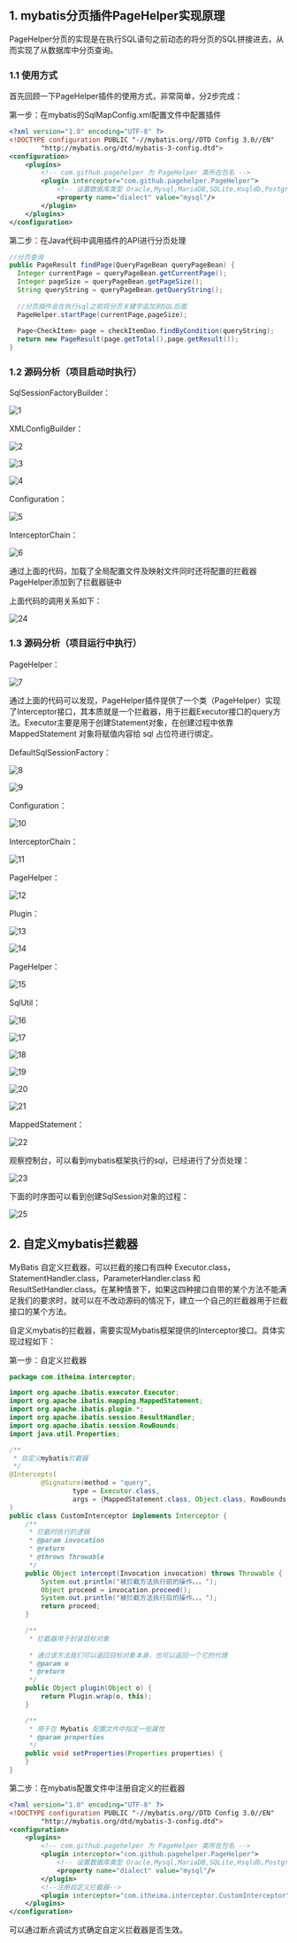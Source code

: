 ## 1. mybatis分页插件PageHelper实现原理

PageHelper分页的实现是在执行SQL语句之前动态的将分页的SQL拼接进去，从而实现了从数据库中分页查询。

### 1.1 使用方式

首先回顾一下PageHelper插件的使用方式，非常简单，分2步完成：

第一步：在mybatis的SqlMapConfig.xml配置文件中配置插件

~~~xml
<?xml version="1.0" encoding="UTF-8" ?>
<!DOCTYPE configuration PUBLIC "-//mybatis.org//DTD Config 3.0//EN"
        "http://mybatis.org/dtd/mybatis-3-config.dtd">
<configuration>
    <plugins>
        <!-- com.github.pagehelper 为 PageHelper 类所在包名 -->
        <plugin interceptor="com.github.pagehelper.PageHelper">
            <!-- 设置数据库类型 Oracle,Mysql,MariaDB,SQLite,Hsqldb,PostgreSQL 六种数据库-->
            <property name="dialect" value="mysql"/>
        </plugin>
    </plugins>
</configuration>
~~~

第二步：在Java代码中调用插件的API进行分页处理

~~~java
//分页查询
public PageResult findPage(QueryPageBean queryPageBean) {
  Integer currentPage = queryPageBean.getCurrentPage();
  Integer pageSize = queryPageBean.getPageSize();
  String queryString = queryPageBean.getQueryString();
  
  //分页插件会在执行sql之前将分页关键字追加到SQL后面
  PageHelper.startPage(currentPage,pageSize);
  
  Page<CheckItem> page = checkItemDao.findByCondition(queryString);
  return new PageResult(page.getTotal(),page.getResult());
}
~~~

### 1.2 源码分析（项目启动时执行）

SqlSessionFactoryBuilder：

![1](1.png)

 XMLConfigBuilder：

![2](2.png)



![3](3.png)



![4](4.png)



Configuration：

![5](5.png)



InterceptorChain：

![6](6.png)

通过上面的代码，加载了全局配置文件及映射文件同时还将配置的拦截器PageHelper添加到了拦截器链中



上面代码的调用关系如下：

![24](24.png)

### 1.3 源码分析（项目运行中执行）

PageHelper：

![7](7.png)

通过上面的代码可以发现，PageHelper插件提供了一个类（PageHelper）实现了Interceptor接口，其本质就是一个拦截器，用于拦截Executor接口的query方法。Executor主要是用于创建Statement对象，在创建过程中依靠 MappedStatement 对象将赋值内容给 sql 占位符进行绑定。



DefaultSqlSessionFactory：

![8](8.png)

![9](9.png)



Configuration：

![10](10.png)



InterceptorChain：

![11](11.png)



PageHelper：

![12](12.png)



Plugin：

![13](13.png)



![14](14.png)



PageHelper：

![15](15.png)



SqlUtil：

![16](16.png)



![17](17.png)

![18](18.png)

![19](19.png)

![20](20.png)

![21](21.png)



MappedStatement：

![22](22.png)



观察控制台，可以看到mybatis框架执行的sql，已经进行了分页处理：

![23](23.png)



下面的时序图可以看到创建SqlSession对象的过程：

![25](25.png)



## 2. 自定义mybatis拦截器

MyBatis 自定义拦截器，可以拦截的接口有四种 Executor.class，StatementHandler.class，ParameterHandler.class 和 ResultSetHandler.class。在某种情景下，如果这四种接口自带的某个方法不能满足我们的要求时，就可以在不改动源码的情况下，建立一个自己的拦截器用于拦截接口的某个方法。

自定义mybatis的拦截器，需要实现Mybatis框架提供的Interceptor接口。具体实现过程如下：

第一步：自定义拦截器

~~~java
package com.itheima.interceptor;

import org.apache.ibatis.executor.Executor;
import org.apache.ibatis.mapping.MappedStatement;
import org.apache.ibatis.plugin.*;
import org.apache.ibatis.session.ResultHandler;
import org.apache.ibatis.session.RowBounds;
import java.util.Properties;

/**
 * 自定义mybatis拦截器
 */
@Intercepts(
        @Signature(method = "query",
                type = Executor.class,
                args = {MappedStatement.class, Object.class, RowBounds.class, ResultHandler.class})
)
public class CustomInterceptor implements Interceptor {
    /**
     * 拦截时执行的逻辑
     * @param invocation
     * @return
     * @throws Throwable
     */
    public Object intercept(Invocation invocation) throws Throwable {
        System.out.println("被拦截方法执行前的操作。。。");
        Object proceed = invocation.proceed();
        System.out.println("被拦截方法执行后的操作。。。");
        return proceed;
    }

    /**
     * 拦截器用于封装目标对象
     
     * 通过该方法我们可以返回目标对象本身，也可以返回一个它的代理
     * @param o
     * @return
     */
    public Object plugin(Object o) {
        return Plugin.wrap(o, this);
    }

    /**
     * 用于在 Mybatis 配置文件中指定一些属性
     * @param properties
     */
    public void setProperties(Properties properties) {
    }
}
~~~

第二步：在mybatis配置文件中注册自定义的拦截器

~~~xml
<?xml version="1.0" encoding="UTF-8" ?>
<!DOCTYPE configuration PUBLIC "-//mybatis.org//DTD Config 3.0//EN"
        "http://mybatis.org/dtd/mybatis-3-config.dtd">
<configuration>
    <plugins>
        <!-- com.github.pagehelper 为 PageHelper 类所在包名 -->
        <plugin interceptor="com.github.pagehelper.PageHelper">
            <!-- 设置数据库类型 Oracle,Mysql,MariaDB,SQLite,Hsqldb,PostgreSQL 六种数据库-->
            <property name="dialect" value="mysql"/>
        </plugin>
      	<!--注册自定义拦截器-->
        <plugin interceptor="com.itheima.interceptor.CustomInterceptor"></plugin>
    </plugins>
</configuration>
~~~

可以通过断点调试方式确定自定义拦截器是否生效。
